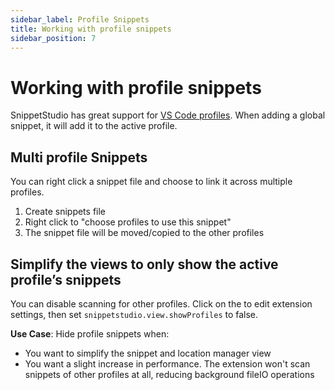 ```yaml
---
sidebar_label: Profile Snippets
title: Working with profile snippets
sidebar_position: 7
---
```


# Working with profile snippets

SnippetStudio has great support for [VS Code profiles](https://code.visualstudio.com/docs/configure/profiles). When adding a global snippet, it will add it to the active profile.

## Multi profile Snippets

You can right click a snippet file and choose to link <i className="codicon codicon-link"></i> it across multiple profiles.

1. Create snippets file
2. Right click to "choose profiles to use this snippet"
3. The snippet file will be moved/copied to the other profiles

## Simplify the views to only show the active profile’s snippets

You can disable scanning for other profiles. Click on the <i className="codicon codicon-gear"></i> to edit extension settings, then set `snippetstudio.view.showProfiles` to false.

**Use Case**: Hide profile snippets when:

- You want to simplify the snippet and location manager view
- You want a slight increase in performance. The extension won't scan snippets of other profiles at all, reducing background fileIO operations
